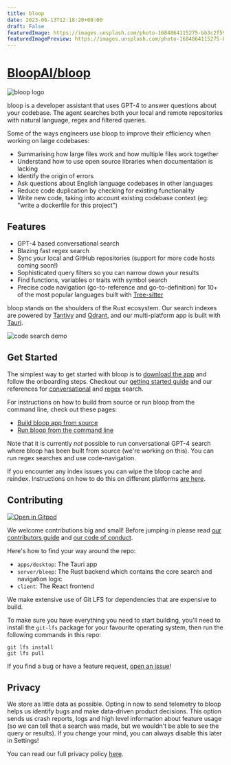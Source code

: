 ```yaml
---
title: bloop
date: 2023-06-13T12:18:20+08:00
draft: False
featuredImage: https://images.unsplash.com/photo-1684864115275-bb3c2f5928fb?ixid=M3w0NjAwMjJ8MHwxfHJhbmRvbXx8fHx8fHx8fDE2ODY2Mjk3Mjd8&ixlib=rb-4.0.3
featuredImagePreview: https://images.unsplash.com/photo-1684864115275-bb3c2f5928fb?ixid=M3w0NjAwMjJ8MHwxfHJhbmRvbXx8fHx8fHx8fDE2ODY2Mjk3Mjd8&ixlib=rb-4.0.3
---
```


# [BloopAI/bloop](https://github.com/BloopAI/bloop)

<picture>
  <source media="(prefers-color-scheme: dark)" srcset="https://assets.bloop.ai/bloop_github_logo_dark.png">
  <img alt="bloop logo" src="https://assets.bloop.ai/bloop_github_logo_light.png">
</picture>

bloop is a developer assistant that uses GPT-4 to answer questions about your codebase. The agent searches both your local and remote repositories with natural language, regex and filtered queries.

Some of the ways engineers use bloop to improve their efficiency when working on large codebases:
- Summarising how large files work and how multiple files work together
- Understand how to use open source libraries when documentation is lacking
- Identify the origin of errors
- Ask questions about English language codebases in other languages
- Reduce code duplication by checking for existing functionality
- Write new code, taking into account existing codebase context (eg: "write a dockerfile for this project")


## Features

- GPT-4 based conversational search
- Blazing fast regex search
- Sync your local and GitHub repositories (support for more code hosts coming soon!)
- Sophisticated query filters so you can narrow down your results
- Find functions, variables or traits with symbol search
- Precise code navigation (go-to-reference and go-to-definition) for 10+ of the most popular languages built with [Tree-sitter](https://tree-sitter.github.io/tree-sitter/)

bloop stands on the shoulders of the Rust ecosystem. Our search indexes are powered by [Tantivy](https://github.com/quickwit-oss/tantivy) and [Qdrant](https://github.com/qdrant/qdrant), and our multi-platform app is built with [Tauri](https://github.com/tauri-apps/tauri).

![code search demo](https://assets.bloop.ai/github_auth_4k.gif)

## Get Started

The simplest way to get started with bloop is to [download the app](https://github.com/BloopAI/bloop/releases) and follow the onboarding steps. Checkout our [getting started guide](https://bloop.ai/docs/getting-started) and our references for [conversational](https://bloop.ai/docs/natural-language-queries) and [regex](https://bloop.ai/docs/regex-queries) search.

For instructions on how to build from source or run bloop from the command line, check out these pages:

- [Build bloop app from source](./apps/desktop/README.md)
- [Run bloop from the command line](./server/README.md)

Note that it is currently _not_ possible to run conversational GPT-4 search where bloop has been built from source (we're working on this). You can run regex searches and use code-navigation.

If you encounter any index issues you can wipe the bloop cache and reindex. Instructions on how to do this on different platforms [are here](./apps/desktop/README.md).

## Contributing

[![Open in Gitpod](https://gitpod.io/button/open-in-gitpod.svg)](https://gitpod.io/#https://github.com/BloopAI/bloop)

We welcome contributions big and small! Before jumping in please read [our contributors guide](./CONTRIBUTING.md) and [our code of conduct](./CODE_OF_CONDUCT.md).

Here's how to find your way around the repo:

- `apps/desktop`: The Tauri app
- `server/bleep`: The Rust backend which contains the core search and navigation logic
- `client`: The React frontend

We make extensive use of Git LFS for dependencies that are expensive to build.

To make sure you have everything you need to start building, you'll need to
install the `git-lfs` package for your favourite operating system, then run the
following commands in this repo:

    git lfs install
    git lfs pull

If you find a bug or have a feature request, [open an issue](https://github.com/BloopAI/bloop/issues)!

## Privacy

We store as little data as possible. Opting in now to send telemetry to bloop helps us identify bugs and make data-driven product decisions. This option sends us crash reports, logs and high level information about feature usage (so we can tell that a search was made, but we wouldn't be able to see the query or results). If you change your mind, you can always disable this later in Settings!

You can read our full privacy policy [here](https://bloop.ai/privacy).
